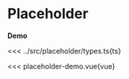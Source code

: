 # Placeholder

<script setup>
  import 'dndrxjs/dist/styles.css'
  import { defineClientComponent } from 'vitepress'

  const PlaceholderDemo = defineClientComponent(() => import('./placeholder-demo.vue'))
</script>


**Demo**

<PlaceholderDemo></PlaceholderDemo>


<<< ../src/placeholder/types.ts{ts}

<<< placeholder-demo.vue{vue}